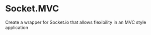 Socket.MVC
==========

Create a wrapper for Socket.io that allows flexibility in an MVC style application
